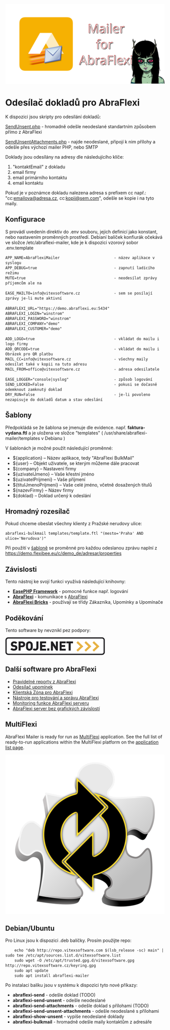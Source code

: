 ![Package Logo](social-preview.svg?raw=true "Project Logo")

Odesílač dokladů pro AbraFlexi
==============================

K dispozici jsou skripty pro odesílání dokladů:

[SendUnsent.php](src/SendUnsent.php) - hromadně odešle neodeslané standartním způsobem přímo z AbraFlexi

[SendUnsentAttachments.php](src/SendUnsentAttachments.php) - najde neodeslané, připojí k nim přílohy a odešle přes výchozí mailer PHP, nebo SMTP

Doklady jsou odesílány na adresy dle následujícího klíče:

1. "kontaktEmail" z dokladu
2. email firmy
3. email primárního kontaktu
4. email kontaktu

Pokud je v poznámce dokladu nalezena adresa s prefixem cc např.: "cc:emailova@adresa.cz, cc:kopii@sem.com", odešle se kopie i na tyto maily.  

Konfigurace
-----------

S provádí uvedenín direktiv do .env souboru, jejich definicí jako konstant, nebo nastavením proměnných prostředí.
Debianí balíček konfiurák očekává ve složce /etc/abraflexi-mailer, kde je k dispozici vzorový sobor .env.template

```env
APP_NAME=AbraFlexiMailer                        - název aplikace v syslogu
APP_DEBUG=true                                  - zapnutí ladícího režimu
MUTE=true                                       - neodesílat zprávy příjemcům ale na

EASE_MAILTO=info@vitexsoftware.cz               - sem se posílají zprávy je-li mute aktivní

ABRAFLEXI_URL="https://demo.abraflexi.eu:5434"
ABRAFLEXI_LOGIN="winstrom"
ABRAFLEXI_PASSWORD="winstrom"
ABRAFLEXI_COMPANY="demo"
ABRAFLEXI_CUSTOMER="demo"

ADD_LOGO=true                                   - vkládat do mailu i logo firmy
ADD_QRCODE=true                                 - vkládat do mailu i Obrázek pro QR platbu
MAIL_CC=info@vitexsoftware.cz                   - všechny maily odesílat také v kopii na tuto adresu
MAIL_FROM=office@vitexsoftware.cz               - adresa odesilatele

EASE_LOGGER="console|syslog"                    - způsob logování
SEND_LOCKED=False                               - pokusi se dočasně odemknout zamknutý doklad          
DRY_RUN=False                                   - je-li povoleno nezapisuje do dokladů datum a stav odeslání
```

Šablony
-------

Předpokládá se že šablona se jmenuje dle evidence. např. **faktura-vydana.ftl** 
a je uložena ve složce "templates" ( /usr/share/abraflexi-mailer/templates v Debianu )

V šablonách je možné použít následující proměnné:

* ${application} – Název aplikace, tedy "AbraFlexi BulkMail"
* ${user} – Objekt uživatele, se kterým můžeme dále pracovat
* ${company} – Nastavení firmy
* ${uzivatelJmeno} – Vaše křestní jméno
* ${uzivatelPrijmeni} – Vaše příjmení
* ${titulJmenoPrijmeni} – Vaše celé jméno, včetně dosažených titulů
* ${nazevFirmy} – Název firmy
* ${doklad} – Doklad určený k odeslání

Hromadný rozesílač
------------------

Pokud chceme obeslat všechny klienty z Pražské nerudovy ulice: 

```shell
abraflexi-bulkmail templates/template.ftl "(mesto='Praha' AND ulice='Nerudova')"
```

Při použití v [šabloně](tests/test.ftl) se proměnné pro každou odeslanou zprávu
naplní z https://demo.flexibee.eu/c/demo_de/adresar/properties

Závislosti
----------

Tento nástroj ke svojí funkci využívá následující knihovny:

* [**EasePHP Framework**](https://github.com/VitexSoftware/php-ease-core)   - pomocné funkce např. logování
* [**AbraFlexi**](https://github.com/Spoje-NET/php-abraflexi)               - komunikace s [AbraFlexi](https://flexibee.eu/)
* [**AbraFlexi Bricks**](https://github.com/VitexSoftware/AbraFlexi-Bricks) - používají se třídy Zákazníka, Upomínky a Upomínače

Poděkování
----------

Tento software by nevznikl pez podpory:

[ ![Spoje.Net](doc/spojenet.gif?raw=true "Spoje.Net s.r.o.") ](https://spoje.net/)

Další software pro AbraFlexi
---------------------------

* [Pravidelné reporty z AbraFlexi](https://github.com/VitexSoftware/AbraFlexi-Digest)
* [Odesílač upomínek](https://github.com/VitexSoftware/php-abraflexi-reminder)
* [Klientská Zóna pro AbraFlexi](https://github.com/VitexSoftware/AbraFlexi-ClientZone)
* [Nástroje pro testování a správu AbraFlexi](https://github.com/VitexSoftware/AbraFlexi-TestingTools)
* [Monitoring funkce AbraFlexi serveru](https://github.com/VitexSoftware/monitoring-plugins-abraflexi)
* [AbraFlexi server bez grafických závislostí](https://github.com/VitexSoftware/abraflexi-server-deb)


MultiFlexi
----------

AbraFlexi Mailer is ready for run as [MultiFlexi](https://multiflexi.eu) application.
See the full list of ready-to-run applications within the MultiFlexi platform on the [application list page](https://www.multiflexi.eu/apps.php).

[![MultiFlexi App](https://github.com/VitexSoftware/MultiFlexi/blob/main/doc/multiflexi-app.svg)](https://www.multiflexi.eu/apps.php)

Debian/Ubuntu
-------------

Pro Linux jsou k dispozici .deb balíčky. Prosím použijte repo:

```shell
    echo "deb http://repo.vitexsoftware.com $(lsb_release -sc) main" | sudo tee /etc/apt/sources.list.d/vitexsoftware.list
    sudo wget -O /etc/apt/trusted.gpg.d/vitexsoftware.gpg http://repo.vitexsoftware.cz/keyring.gpg
    sudo apt update
    sudo apt install abraflexi-mailer
```

Po instalaci balíku jsou v systému k dispozici tyto nové příkazy:

* **abraflexi-send**                    - odešle doklad (TODO)
* **abraflexi-send-unsent**             - odešle neodeslané
* **abraflexi-send-attachments**        - odešle doklad s přílohami (TODO)
* **abraflexi-send-unsent-attachments** - odešle neodeslané s přílohami
* **abraflexi-show-unsent**             - vypíše neodeslané doklady
* **abraflexi-bulkmail**                - hromadně odešle maily kontaktům z adresáře
